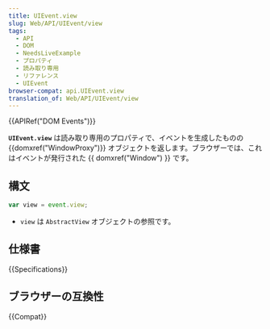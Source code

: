 ```yaml
---
title: UIEvent.view
slug: Web/API/UIEvent/view
tags:
  - API
  - DOM
  - NeedsLiveExample
  - プロパティ
  - 読み取り専用
  - リファレンス
  - UIEvent
browser-compat: api.UIEvent.view
translation_of: Web/API/UIEvent/view
---
```

{{APIRef("DOM Events")}}

**`UIEvent.view`** は読み取り専用のプロパティで、イベントを生成したものの {{domxref("WindowProxy")}} オブジェクトを返します。ブラウザーでは、これはイベントが発行された {{ domxref("Window") }} です。

## 構文

```js
var view = event.view;
```

- `view` は `AbstractView` オブジェクトの参照です。

## 仕様書

{{Specifications}}

## ブラウザーの互換性

{{Compat}}
